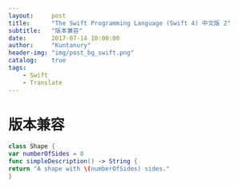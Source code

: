 ```yaml
---
layout:     post
title:      "The Swift Programming Language (Swift 4) 中文版 2"
subtitle:   "版本兼容"
date:       2017-07-14 10:00:00
author:     "Kuntanury"
header-img: "img/post_bg_swift.png"
catalog:    true
tags:
    - Swift
    - Translate
---
```

# 版本兼容

~~~ swift
class Shape {
var numberOfSides = 0
func simpleDescription() -> String {
return "A shape with \(numberOfSides) sides."
}
~~~
